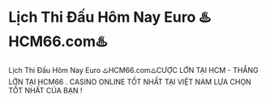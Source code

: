 # Lịch Thi Đấu Hôm Nay Euro ♨️HCM66.com♨️

Lịch Thi Đấu Hôm Nay Euro ♨️HCM66.com♨️CƯỢC LỚN TẠI HCM - THẮNG LỚN TẠI HCM66 . CASINO ONLINE TỐT NHẤT TẠI VIỆT NAM LỰA CHỌN TỐT NHẤT CỦA BẠN !